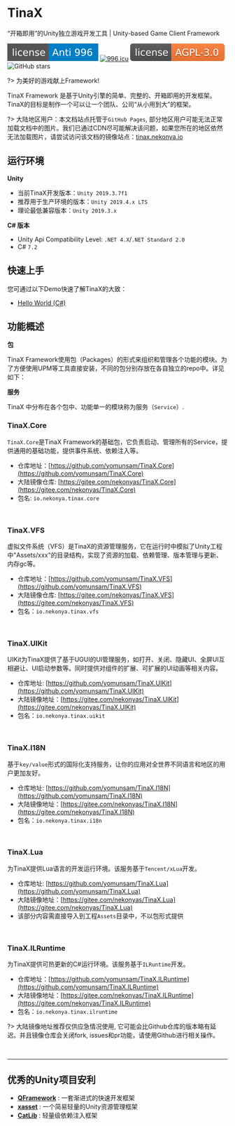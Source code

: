 # TinaX
“开箱即用”的Unity独立游戏开发工具 | Unity-based Game Client Framework

[![LICENSE](../_media/996icu_license.svg)](https://github.com/996icu/996.ICU/blob/master/LICENSE)
<a href="https://996.icu"><img src="https://img.shields.io/badge/link-996.icu-red.svg" alt="996.icu"></a>
[![LICENSE](../_media/AGPL3_license.svg)](https://github.com/yomunsam/TinaX/blob/master/LICENSE)
![GitHub stars](https://img.shields.io/github/stars/yomunsam/Tinax?style=flat-square)

?> 为美好的游戏献上Framework!

TinaX Framework 是基于Unity引擎的简单、完整的、开箱即用的开发框架。TinaX的目标是制作一个可以让一个团队、公司“从小用到大”的框架。

?> 大陆地区用户：本文档站点托管于`GitHub Pages`, 部分地区用户可能无法正常加载文档中的图片。我们已通过CDN尽可能解决该问题，如果您所在的地区依然无法加载图片，请尝试访问该文档的镜像站点：[tinax.nekonya.io](https://tinax.nekonya.io)

## 运行环境

**Unity**
- 当前TinaX开发版本：`Unity 2019.3.7f1`
- 推荐用于生产环境的版本：`Unity 2019.4.x LTS`
- 理论最低兼容版本：`Unity 2019.3.x`

**C# 版本**
- Unity Api Compatibility Level: `.NET 4.X`/`.NET Standard 2.0` 
- C# `7.2`

## 快速上手

您可通过以下Demo快速了解TinaX的大致：

- [Hello World (C#)](cmn-hans/quick_start/hello_world_csharp.md)

## 功能概述

**包**

TinaX Framework使用包（Packages）的形式来组织和管理各个功能的模块。为了方便使用UPM等工具直接安装，不同的包分别存放在各自独立的repo中。详见如下：

**服务**

TinaX 中分布在各个包中、功能单一的模块称为服务（`Service`）.

### TinaX.Core

`TinaX.Core`是TinaX Framework的基础包，它负责启动、管理所有的Service，提供通用的基础功能，提供事件系统、依赖注入等。

- 仓库地址：[https://github.com/yomunsam/TinaX.Core](https://github.com/yomunsam/TinaX.Core)
- 大陆镜像仓库: [https://gitee.com/nekonyas/TinaX.Core](https://gitee.com/nekonyas/TinaX.Core)
- 包名: `io.nekonya.tinax.core`

<br>

### TinaX.VFS

虚拟文件系统（VFS）是TinaX的资源管理服务，它在运行时中模拟了Unity工程中"Assets/xxx"的目录结构，实现了资源的加载、依赖管理、版本管理与更新、内存gc等。

- 仓库地址：[https://github.com/yomunsam/TinaX.VFS](https://github.com/yomunsam/TinaX.VFS)
- 大陆镜像仓库: [https://gitee.com/nekonyas/TinaX.VFS](https://gitee.com/nekonyas/TinaX.VFS)
- 包名：`io.nekonya.tinax.vfs`

<br>

### TinaX.UIKit

UIKit为TinaX提供了基于UGUI的UI管理服务，如打开、关闭、隐藏UI、全屏UI互相避让、UI启动参数等。同时提供对组件的扩展、可扩展的UI动画等相关内容。

- 仓库地址: [https://github.com/yomunsam/TinaX.UIKit](https://github.com/yomunsam/TinaX.UIKit)
- 大陆镜像地址：[https://gitee.com/nekonyas/TinaX.UIKit](https://gitee.com/nekonyas/TinaX.UIKit)
- 包名：`io.nekonya.tinax.uikit`

<br>

### TinaX.I18N

基于`key/value`形式的国际化支持服务，让你的应用对全世界不同语言和地区的用户更加友好。

- 仓库地址: [https://github.com/yomunsam/TinaX.I18N](https://github.com/yomunsam/TinaX.I18N)
- 大陆镜像地址：[https://gitee.com/nekonyas/TinaX.I18N](https://gitee.com/nekonyas/TinaX.I18N)
- 包名：`io.nekonya.tinax.i18n`

<br>

### TinaX.Lua

为TinaX提供Lua语言的开发运行环境。该服务基于`Tencent/xLua`开发。

- 仓库地址: [https://github.com/yomunsam/TinaX.Lua](https://github.com/yomunsam/TinaX.Lua)
- 大陆镜像地址：[https://gitee.com/nekonyas/TinaX.Lua](https://gitee.com/nekonyas/TinaX.Lua)
- 该部分内容需直接导入到工程`Assets`目录中，不以包形式提供

<br>

### TinaX.ILRuntime

为TinaX提供可热更新的C#运行环境。该服务基于`ILRuntime`开发。

- 仓库地址：[https://github.com/yomunsam/TinaX.ILRuntime](https://github.com/yomunsam/TinaX.ILRuntime)
- 大陆镜像地址：[https://gitee.com/nekonyas/TinaX.ILRuntime](https://gitee.com/nekonyas/TinaX.ILRuntime)
- 包名：`io.nekonya.tinax.ilruntime`

?> 大陆镜像地址推荐仅供应急情况使用, 它可能会比Github仓库的版本略有延迟。并且镜像仓库会关闭fork, issues和pr功能，请使用Github进行相关操作。

<br>

------

## 优秀的Unity项目安利

- **[QFramework](https://github.com/liangxiegame/QFramework)** : 一套渐进式的快速开发框架
- **[xasset](https://github.com/xasset/xasset)** : 一个简易轻量的Unity资源管理框架
- **[CatLib](https://github.com/CatLib/Core)** : 轻量级依赖注入框架